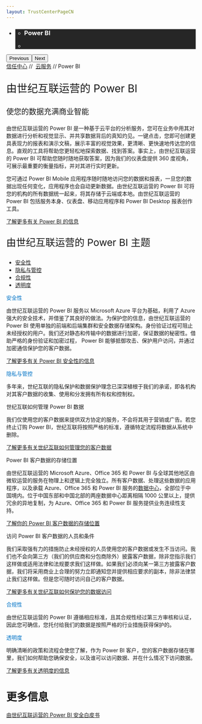 ```yaml
---
layout: TrustCenterPageCN
---
```

<div class="row-fluid">
   <div class="span">
      <div>
         <div id="HeroWrapper" data-cols="1" data-view1="1" data-view2="1" data-view3="1" data-view4="1" class="row-fluid wider hero grid-container">
            <div class="span bp0-col-1-1 bp1-col-1-1 bp2-col-1-1 bp3-col-1-1">
               <div bi:type="slideshow" class="slideshow slideshow-hero hero" xmlns:bi="urn:schemas-microsoft-com:mscom:bi">
                  <ul bi:type="list" class="slides">
                     <li id="slide-1" bi:index="0" selectBi="">
                        <div class="heroitem light-foreground" bi:type="heroitem">
                           <div class="media" bi:parenttitle="t1">
                              <a href="" bi:track="False" bi:titleflag="t1" bi:index="0">
                                 <div data-picture="" data-alt="You are in control of your data" data-disable-swap-below="">
                                    <div data-src="https://c.s-microsoft.com/en-us/CMSImages/MS_TrustCenter_Privacy_Header.jpg?version=dc9c5b9b-c334-7922-892a-15c2cd65053d"></div>
                                    <noscript></noscript>
                                 </div>
                              </a>
                           </div>
                           <div class="text" bi:type="cta">
                              <div class="text-container">
                                 <div class="box" style="background: rgba(0,0,0,.85); color: #FFFFFF;">
                                    <ul bi:type="list" class="headerCaption subpageHeaderCaption">
                                       <li class="box-title">
                                          <h3 class="box-title" bi:type="title" bi:title="t1" style="color: #FFFFFF;">Power BI </h3>
                                       </li>
                                       <li class="box-actions box-description"><a target="_self" class="mscom-link" href=""></a></li>
                                    </ul>
                                 </div>
                              </div>
                           </div>
                        </div>
                     </li>
                  </ul>
                  <div class="navigation international" bi:track="false">
                     <div class="grid-container settop" data-title-text="Go To Slide "></div>
                  </div>
                  <div class="prev-next" bi:track="false"><button class="prev"><span class="icon-left" aria-hidden="true"></span><span class="screen-reader-text">Previous</span></button><button class="next"><span class="icon-right" aria-hidden="true"></span><span class="screen-reader-text">Next</span></button></div>
                  <div id="play-pause" class="play-pause" style="display:none">
                     <div class="pause"><button id="pauseButton" class="pause_button"><span class="icon-pause" aria-hidden="true"></span><span class="screen-reader-text">Pause</span></button></div>
                     <div class="play"><button id="playButton" class="play_button"><span class="icon-play" aria-hidden="true"></span><span class="screen-reader-text">Play</span></button></div>
                  </div>
               </div>
            </div>
         </div>
        <div id="BreadcrumbWrapper" data-cols="1" data-view1="1" data-view2="1" data-view3="1" data-view4="1" class="row-fluid grid-container mscom-grid-container breadcrumbs">
            <div class="span bp0-col-1-1 bp1-col-1-1 bp2-col-1-1 bp3-col-1-1">
            	<a target="_self" class="mscom-link" href="../default-cn.html">信任中心</a> // 
               <a target="_self" class="mscom-link" href="../cloudservices/default-cn.html">云服务</a> // Power BI
            </div>
         </div>
         <div id="ContentWrapper" data-cols="2" data-view1="1" data-view2="2" data-view3="2" data-view4="2" class="row-fluid subpageBody">
            <div class="span bp0-col-1-1 bp2-col-2-1 bp3-col-2-1 bp1-col-2-2">
                     <p style="font-size:28px">由世纪互联运营的 Power BI</p>
                     <p style="font-size:20px;">使您的数据充满商业智能</p>
                     <p>由世纪互联运营的 Power BI 是一种基于云平台的分析服务，您可在业务中用其对数据进行分析和视觉显示、并共享数据背后的真知灼见。一键点击，您即可创建更具表现力的报表和演示文稿，展示丰富的视觉效果，更清晰、更快速地传达您的信息。直观的工具将帮助您更轻松地探索数据、找到答案。事实上，由世纪互联运营的 Power BI  可帮助您随时随地获取答案，因为我们的仪表盘提供 360 度视角，可展示最重要的衡量指标，并对其进行实时更新。</p>
                     <p>您可通过 Power BI Mobile 应用程序随时随地访问您的数据和报表，一旦您的数据出现任何变化，应用程序也会自动更新数据。由世纪互联运营的 Power BI 可将您的机构的所有数据统一起来，将其存储于云端或本地。由世纪互联运营的 Power BI 包括服务本身、仪表盘、移动应用程序和 Power BI Desktop 报表创作工具。</p>
                        <p><a href="http://www.21vbluecloud.com/powerbi/">了解更多有关 Power BI 的信息</a></p>
                     <p style="font-size:26px;">由世纪互联运营的 Power BI 主题</p>
                     <ul>
                        <li><a href="../security/default.html">安全性</a></li>
                        <li><a href="../privacy/default.html">隐私与管控</a></li>
                        <li><a href="../compliance/default.html">合规性</a></li>
                        <li><a href="../transparency/default.html">透明度</a></li>
                     </ul>
                     <label style="color:rgb(0,115,198)">安全性</label>
                     <p>由世纪互联运营的 Power BI 服务以 Microsoft Azure 平台为基础，利用了 Azure 强大的安全技术，并借鉴了其良好的做法。为保护您的信息，由世纪互联运营的 Power BI 使用单独的前端和后端集群和安全数据存储架构。身份验证过程可阻止未经授权的用户。我们还对静态和传输中的数据进行加密，保证数据的秘密性。借助严格的身份验证和加密过程， Power BI 能够抵御攻击、保护用户访问，并通过加密通信保护您的客户数据。</p>
                        <p><a href="../security/powerbi-security.html">了解更多有关 Power BI 安全性的信息</a></p>
                     <label style="color:rgb(0,115,198)">隐私与管控</label>
                     <p>多年来，世纪互联的隐私保护和数据保护理念已深深植根于我们的承诺，即各机构对其客户数据的收集、使用和分发拥有所有权和控制权。</p>
                     <label>世纪互联如何管理 Power BI 数据</label>
                     <p>我们仅使用您的客户数据来提供双方协定的服务，不会将其用于营销或广告。若您终止订购 Power BI，世纪互联将按照严格的标准，遵循特定流程将数据从系统中删除。</p>
                        <p><a href="../privacy/you-own-your-data.html">了解更多有关世纪互联如何管理您的客户数据</a></p>
                     <label>Power BI 客户数据的存储位置</label>
                     <p>由世纪互联运营的 Microsoft Azure、Office 365 和 Power BI 与全球其他地区由微软运营的服务在物理上和逻辑上完全独立。所有客户数据、处理这些数据的应用程序，以及承载 Azure、Office 365 和 Power BI 服务的<a href="../transparency/you_know_where.html">数据中心</a>，全部位于中国境内。位于中国东部和中国北部的两座数据中心距离相隔 1000 公里以上，提供冗余的异地复制，为 Azure、Office 365 和 Power BI 服务提供业务连续性支持。</p>
                        <p><a href="../transparency/you_know_where.html">了解你的 Power BI 客户数据的存储位置</a></p>
                     <label>访问 Power BI 客户数据的人员和条件</label>
                     <p>我们采取强有力的措施防止未经授权的人员使用您的客户数据或发生不当访问。我们也不会向第三方（我们的供应商和分包商除外）披露客户数据，除非您指示我们这样做或适用法律和法规要求我们这样做。如果我们必须向某一第三方披露客户数据，我们将采用商业上合理的努力立即通知您并提供相应要求的副本，除非法律禁止我们这样做。但是您可随时访问自己的客户数据。</p>
                        <p><a href="../transparency/default.html">了解更多有关世纪互联如何保护您的数据访问</a></p>
                     <label style="color:rgb(0,115,198)">合规性</label>
                     <p>由世纪互联运营的 Power BI 遵循相应标准，且其合规性经过第三方审核和认证，因此您可确信，您托付给我们的数据是按照严格的行业措施获得保护的。</p>
                     <label style="color:rgb(0,115,198)">透明度</label>
                     <p>明确清晰的政策和流程会使您了解，作为 Power BI 客户，您的客户数据存储在哪里，我们如何帮助您确保安全，以及谁可以访问数据、并在什么情况下访问数据。</p>
                        <p><a href="../transparency/default.html">了解更多有关透明度的信息</a></p>
            </div>
            <div class="span bp0-col-1-1 bp2-col-2-1 bp3-col-2-1 bp1-col-2-2 bp0-clear bp1-clear">
                <div id="SideBarWrapper" data-cols="1" data-view1="1" data-view2="1" data-view3="1" data-view4="1" class="row-fluid">
                    <div id="SideBarContent" class="span bp0-col-1-1 bp1-col-1-1 bp2-col-1-1 bp3-col-1-1">
                        <h1>更多信息</h1>
                        <label><a target="_self" class="mscom-link" href="http://wacnppe.blob.core.chinacloudapi.cn/marketing-resource/documents/%E7%94%B1%E4%B8%96%E7%BA%AA%E4%BA%92%E8%81%94%E8%BF%90%E8%90%A5%E7%9A%84%20Power%20BI%20%E5%AE%89%E5%85%A8%E7%99%BD%E7%9A%AE%E4%B9%A6_May2017.pdf">由世纪互联运营的 Power BI 安全白皮书</a></label><br/>
                        </div>
               </div>
           </div>        
         </div>
      </div>
   </div>
</div>
